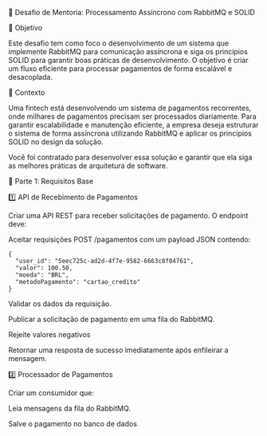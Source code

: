 📌 Desafio de Mentoria: Processamento Assíncrono com RabbitMQ e SOLID

🎯 Objetivo

Este desafio tem como foco o desenvolvimento de um sistema que implemente RabbitMQ para comunicação assíncrona e siga os princípios SOLID para garantir boas práticas de desenvolvimento. O objetivo é criar um fluxo eficiente para processar pagamentos de forma escalável e desacoplada.

📜 Contexto

Uma fintech está desenvolvendo um sistema de pagamentos recorrentes, onde milhares de pagamentos precisam ser processados diariamente. Para garantir escalabilidade e manutenção eficiente, a empresa deseja estruturar o sistema de forma assíncrona utilizando RabbitMQ e aplicar os princípios SOLID no design da solução.

Você foi contratado para desenvolver essa solução e garantir que ela siga as melhores práticas de arquitetura de software.

🔹 Parte 1: Requisitos Base

1️⃣ API de Recebimento de Pagamentos

Criar uma API REST para receber solicitações de pagamento. O endpoint deve:

Aceitar requisições POST /pagamentos com um payload JSON contendo:

```
{
  "user_id": "5eec725c-ad2d-4f7e-9582-6663c8f04761",
  "valor": 100.50,
  "moeda": "BRL",
  "metodoPagamento": "cartao_credito"
}
```

Validar os dados da requisição.

Publicar a solicitação de pagamento em uma fila do RabbitMQ.

Rejeite valores negativos

Retornar uma resposta de sucesso imediatamente após enfileirar a mensagem.

2️⃣ Processador de Pagamentos

Criar um consumidor que:

Leia mensagens da fila do RabbitMQ.

Salve o pagamento no banco de dados
